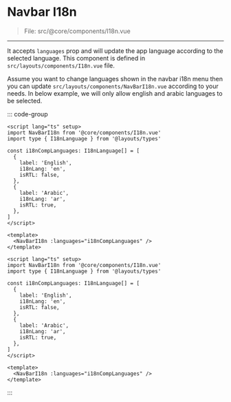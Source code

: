 # Navbar I18n

> File: src/@core/components/I18n.vue

---

It accepts `languages` prop and will update the app language according to the selected language. This component is defined in `src/layouts/components/I18n.vue` file.

Assume you want to change languages shown in the navbar i18n menu then you can update `src/layouts/components/NavBarI18n.vue` according to your needs. In below example, we will only allow english and arabic languages to be selected.

::: code-group

```vue [TS]
<script lang="ts" setup>
import NavBarI18n from '@core/components/I18n.vue'
import type { I18nLanguage } from '@layouts/types'

const i18nCompLanguages: I18nLanguage[] = [
  {
    label: 'English',
    i18nLang: 'en',
    isRTL: false,
  },
  {
    label: 'Arabic',
    i18nLang: 'ar',
    isRTL: true,
  },
]
</script>

<template>
  <NavBarI18n :languages="i18nCompLanguages" />
</template>
```

```vue [JS]
<script lang="ts" setup>
import NavBarI18n from '@core/components/I18n.vue'
import type { I18nLanguage } from '@layouts/types'

const i18nCompLanguages: I18nLanguage[] = [
  {
    label: 'English',
    i18nLang: 'en',
    isRTL: false,
  },
  {
    label: 'Arabic',
    i18nLang: 'ar',
    isRTL: true,
  },
]
</script>

<template>
  <NavBarI18n :languages="i18nCompLanguages" />
</template>
```

:::
